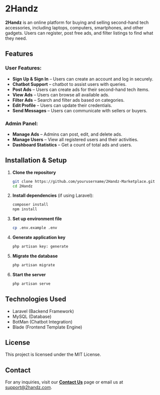 # 2Handz

**2Handz** is an online platform for buying and selling second-hand tech accessories, including laptops, computers, smartphones, and other gadgets. Users can register, post free ads, and filter listings to find what they need.

## Features

### User Features:
- **Sign Up & Sign In** – Users can create an account and log in securely.
- **Chatbot Support** – chatbot to assist users with queries.
- **Post Ads** – Users can create ads for their second-hand tech items.
- **View Ads** – Users can browse all available ads.
- **Filter Ads** – Search and filter ads based on categories.
- **Edit Profile** – Users can update their credentials.
- **Send Messages** – Users can communicate with sellers or buyers.

### Admin Panel:
- **Manage Ads** – Admins can post, edit, and delete ads.
- **Manage Users** – View all registered users and their activities.
- **Dashboard Statistics** – Get a count of total ads and users.

## Installation & Setup

1. **Clone the repository**
   ```sh
   git clone https://github.com/yourusername/2Handz-Marketplace.git
   cd 2Handz
   ```
2. **Install dependencies** (if using Laravel):
   ```sh
   composer install
   npm install
   ```
3. **Set up environment file**
   ```sh
   cp .env.example .env
   ```
4. **Generate application key**
   ```sh
   php artisan key: generate
   ```
5. **Migrate the database**
   ```sh
   php artisan migrate
   ```
6. **Start the server**
   ```sh
   php artisan serve
   ```

## Technologies Used
- Laravel (Backend Framework)
- MySQL (Database)
- BotMan (Chatbot Integration)
- Blade (Frontend Template Engine)

## License
This project is licensed under the MIT License.

## Contact
For any inquiries, visit our **[Contact Us](#)** page or email us at support@2handz.com.

